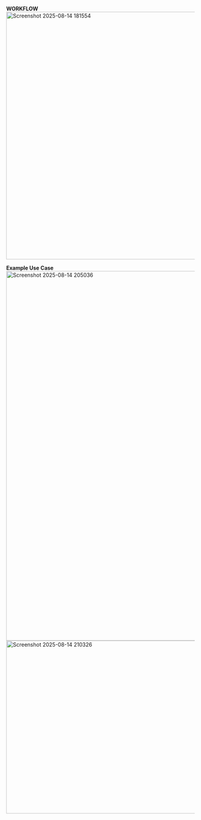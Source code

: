 **WORKFLOW**
<img width="1257" height="660" alt="Screenshot 2025-08-14 181554" src="https://github.com/user-attachments/assets/9e33db5c-fcc5-4765-bcc0-ab2cf8dc5a41" />

**Example Use Case**
<img width="643" height="985" alt="Screenshot 2025-08-14 205036" src="https://github.com/user-attachments/assets/448f1a84-19fb-48e3-8596-c2765910826c" />
<img width="526" height="461" alt="Screenshot 2025-08-14 210326" src="https://github.com/user-attachments/assets/031dc334-7b08-410a-a46e-af8651ae05ae" />
